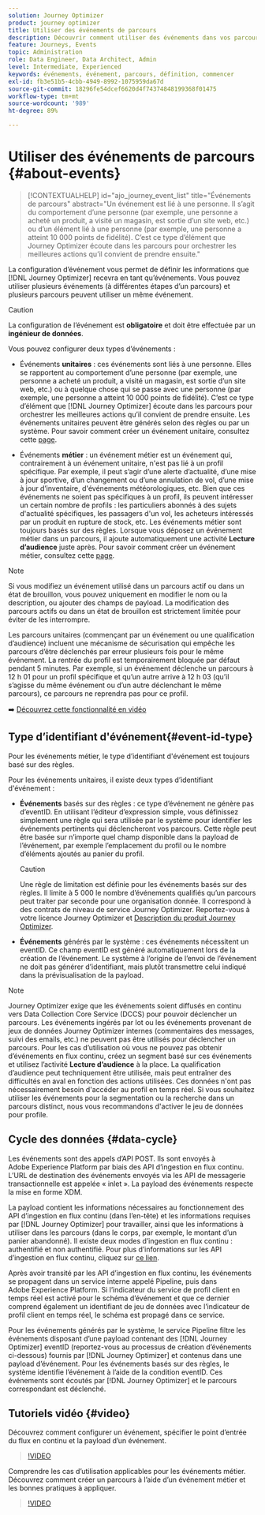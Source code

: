 ```yaml
---
solution: Journey Optimizer
product: journey optimizer
title: Utiliser des événements de parcours
description: Découvrir comment utiliser des événements dans vos parcours
feature: Journeys, Events
topic: Administration
role: Data Engineer, Data Architect, Admin
level: Intermediate, Experienced
keywords: événements, événement, parcours, définition, commencer
exl-id: fb3e51b5-4cbb-4949-8992-1075959da67d
source-git-commit: 18296fe54dcef6620d4f74374848199368f01475
workflow-type: tm+mt
source-wordcount: '989'
ht-degree: 89%

---
```


# Utiliser des événements de parcours {#about-events}

>[!CONTEXTUALHELP]
>id="ajo_journey_event_list"
>title="Événements de parcours"
>abstract="Un événement est lié à une personne. Il s’agit du comportement d’une personne (par exemple, une personne a acheté un produit, a visité un magasin, est sortie d’un site web, etc.) ou d’un élément lié à une personne (par exemple, une personne a atteint 10 000 points de fidélité). C’est ce type d’élément que Journey Optimizer écoute dans les parcours pour orchestrer les meilleures actions qu’il convient de prendre ensuite."

La configuration d’événement vous permet de définir les informations que [!DNL Journey Optimizer] recevra en tant qu’événements. Vous pouvez utiliser plusieurs événements (à différentes étapes d’un parcours) et plusieurs parcours peuvent utiliser un même événement.

>[!CAUTION]
>
>La configuration de l’événement est **obligatoire** et doit être effectuée par un **ingénieur de données**.

Vous pouvez configurer deux types d’événements :

* Événements **unitaires** : ces événements sont liés à une personne. Elles se rapportent au comportement d’une personne (par exemple, une personne a acheté un produit, a visité un magasin, est sortie d’un site web, etc.) ou à quelque chose qui se passe avec une personne (par exemple, une personne a atteint 10 000 points de fidélité). C’est ce type d’élément que [!DNL Journey Optimizer] écoute dans les parcours pour orchestrer les meilleures actions qu’il convient de prendre ensuite. Les événements unitaires peuvent être générés selon des règles ou par un système. Pour savoir comment créer un événement unitaire, consultez cette [page](../event/about-creating.md).

* Événements **métier** : un événement métier est un événement qui, contrairement à un événement unitaire, n&#39;est pas lié à un profil spécifique. Par exemple, il peut s’agir d’une alerte d’actualité, d’une mise à jour sportive, d’un changement ou d’une annulation de vol, d’une mise à jour d’inventaire, d&#39;événements météorologiques, etc. Bien que ces événements ne soient pas spécifiques à un profil, ils peuvent intéresser un certain nombre de profils : les particuliers abonnés à des sujets d&#39;actualité spécifiques, les passagers d&#39;un vol, les acheteurs intéressés par un produit en rupture de stock, etc. Les événements métier sont toujours basés sur des règles. Lorsque vous déposez un événement métier dans un parcours, il ajoute automatiquement une activité **Lecture d’audience** juste après. Pour savoir comment créer un événement métier, consultez cette [page](../event/about-creating-business.md).


>[!NOTE]
>
>Si vous modifiez un événement utilisé dans un parcours actif ou dans un état de brouillon, vous pouvez uniquement en modifier le nom ou la description, ou ajouter des champs de payload. La modification des parcours actifs ou dans un état de brouillon est strictement limitée pour éviter de les interrompre.

Les parcours unitaires (commençant par un événement ou une qualification d’audience) incluent une mécanisme de sécurisation qui empêche les parcours d’être déclenchés par erreur plusieurs fois pour le même événement. La rentrée du profil est temporairement bloquée par défaut pendant 5 minutes. Par exemple, si un événement déclenche un parcours à 12 h 01 pour un profil spécifique et qu’un autre arrive à 12 h 03 (qu’il s’agisse du même événement ou d’un autre déclenchant le même parcours), ce parcours ne reprendra pas pour ce profil.

➡️ [Découvrez cette fonctionnalité en vidéo](#video)

## Type d’identifiant d&#39;événement{#event-id-type}

Pour les événements métier, le type d’identifiant d&#39;événement est toujours basé sur des règles.

Pour les événements unitaires, il existe deux types d’identifiant d&#39;événement :

* **Événements** basés sur des règles : ce type d’événement ne génère pas d’eventID. En utilisant l’éditeur d’expression simple, vous définissez simplement une règle qui sera utilisée par le système pour identifier les événements pertinents qui déclencheront vos parcours. Cette règle peut être basée sur n’importe quel champ disponible dans la payload de l’événement, par exemple l’emplacement du profil ou le nombre d’éléments ajoutés au panier du profil.

  >[!CAUTION]
  >
  >Une règle de limitation est définie pour les événements basés sur des règles. Il limite à 5 000 le nombre d’événements qualifiés qu’un parcours peut traiter par seconde pour une organisation donnée. Il correspond à des contrats de niveau de service Journey Optimizer. Reportez-vous à votre licence Journey Optimizer et [Description du produit Journey Optimizer](https://helpx.adobe.com/fr/legal/product-descriptions/adobe-journey-optimizer.html).

* **Événements** générés par le système : ces événements nécessitent un eventID. Ce champ eventID est généré automatiquement lors de la création de l’événement. Le système à l’origine de l’envoi de l’événement ne doit pas générer d’identifiant, mais plutôt transmettre celui indiqué dans la prévisualisation de la payload.

>[!NOTE]
>
>Journey Optimizer exige que les événements soient diffusés en continu vers Data Collection Core Service (DCCS) pour pouvoir déclencher un parcours. Les événements ingérés par lot ou les événements provenant de jeux de données Journey Optimizer internes (commentaires des messages, suivi des emails, etc.) ne peuvent pas être utilisés pour déclencher un parcours. Pour les cas d’utilisation où vous ne pouvez pas obtenir d’événements en flux continu, créez un segment basé sur ces événements et utilisez l’activité **Lecture d’audience** à la place. La qualification d’audience peut techniquement être utilisée, mais peut entraîner des difficultés en aval en fonction des actions utilisées. Ces données n&#39;ont pas nécessairement besoin d&#39;accéder au profil en temps réel. Si vous souhaitez utiliser les événements pour la segmentation ou la recherche dans un parcours distinct, nous vous recommandons d&#39;activer le jeu de données pour profile.

## Cycle des données {#data-cycle}

Les événements sont des appels d’API POST. Ils sont envoyés à Adobe Experience Platform par biais des API d’ingestion en flux continu. L’URL de destination des événements envoyés via les API de messagerie transactionnelle est appelée « inlet ». La payload des événements respecte la mise en forme XDM.

La payload contient les informations nécessaires au fonctionnement des API d’ingestion en flux continu (dans l’en-tête) et  les informations requises par [!DNL Journey Optimizer] pour travailler, ainsi que les informations à utiliser dans les parcours (dans le corps, par exemple, le montant d’un panier abandonné). Il existe deux modes d’ingestion en flux continu : authentifié et non authentifié. Pour plus d’informations sur les API d’ingestion en flux continu, cliquez sur [ce lien](https://experienceleague.adobe.com/docs/experience-platform/xdm/api/getting-started.html?lang=fr).

Après avoir transité par les API d’ingestion en flux continu, les événements se propagent dans un service interne appelé Pipeline, puis dans Adobe Experience Platform. Si l’indicateur du service de profil client en temps réel est activé pour le schéma d’événement et que ce dernier comprend également un identifiant de jeu de données avec l’indicateur de profil client en temps réel, le schéma est propagé dans ce service.

Pour les événements générés par le système, le service Pipeline filtre les événements disposant d’une payload contenant des [!DNL Journey Optimizer] eventID (reportez-vous au processus de création d’événements ci-dessous) fournis par [!DNL Journey Optimizer] et contenus dans une payload d’événement. Pour les événements basés sur des règles, le système identifie l’événement à l’aide de la condition eventID. Ces événements sont écoutés par [!DNL Journey Optimizer] et le parcours correspondant est déclenché.

## Tutoriels vidéo {#video}

Découvrez comment configurer un événement, spécifier le point dʼentrée du flux en continu et la payload dʼun événement.

>[!VIDEO](https://video.tv.adobe.com/v/336253?quality=12)

Comprendre les cas d’utilisation applicables pour les événements métier. Découvrez comment créer un parcours à l’aide d’un événement métier et les bonnes pratiques à appliquer.

>[!VIDEO](https://video.tv.adobe.com/v/334234?quality=12)
